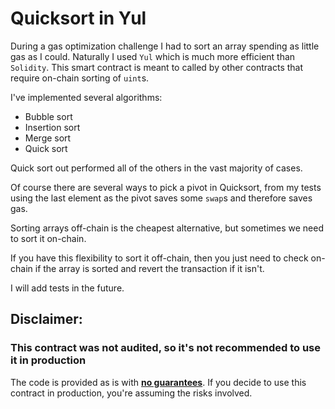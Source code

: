 # Quicksort in Yul

During a gas optimization challenge I had to sort an array spending as little gas as I could.
Naturally I used `Yul` which is much more efficient than `Solidity`.
This smart contract is meant to called by other contracts that require on-chain sorting of `uint`s.

I've implemented several algorithms:

-   Bubble sort
-   Insertion sort
-   Merge sort
-   Quick sort

Quick sort out performed all of the others in the vast majority of cases.

Of course there are several ways to pick a pivot in Quicksort, from my tests using the last element as the pivot saves some `swap`s and therefore saves gas.

Sorting arrays off-chain is the cheapest alternative, but sometimes we need to sort it on-chain.

If you have this flexibility to sort it off-chain, then you just need to check on-chain if the array is sorted and revert the transaction if it isn't.

I will add tests in the future.

## Disclaimer:

### This contract was not audited, so it's not recommended to use it in production

The code is provided as is with <u>**no guarantees**</u>.
If you decide to use this contract in production, you're assuming the risks involved.
